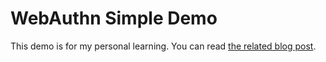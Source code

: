 # WebAuthn Simple Demo

This demo is for my personal learning. You can read [the related blog post](https://ayk.moe/articles/what-webauthn-is-and-develop-a-simple-demo/).
